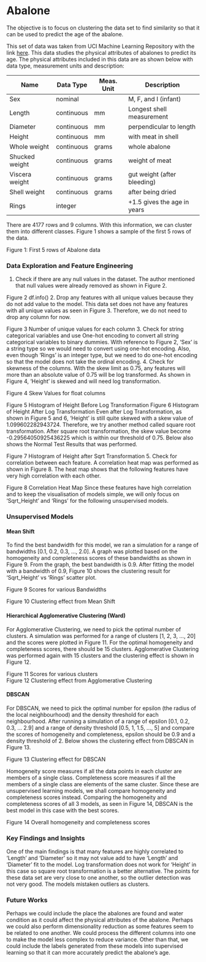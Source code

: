 # Abalone
The objective is to focus on clustering the data set to find similarity so that it can be used to predict the age of the abalone.

This set of data was taken from UCI Machine Learning Repository with the link [here](https://archive.ics.uci.edu/ml/datasets/Abalone). This data studies the physical attributes of abalones to predict its age. The physical attributes included in this data are as shown below with data type, measurement units and description:

Name | Data Type | Meas. Unit | Description
---|---|---|---|
Sex|	nominal	| |	M, F, and I (infant)
Length|	continuous|	mm|	Longest shell measurement
Diameter|	continuous|	mm|	perpendicular to length
Height|	continuous|	mm|	with meat in shell
Whole weight|	continuous|	grams|	whole abalone
Shucked weight|	continuous|	grams|	weight of meat
Viscera weight|	continuous|	grams|	gut weight (after bleeding)
Shell weight|	continuous|	grams|	after being dried
Rings|	integer	|	|+1.5 gives the age in years

There are 4177 rows and 9 columns. With this information, we can cluster them into different classes. Figure 1 shows a sample of the first 5 rows of the data.

Figure 1: First 5 rows of Abalone data

### Data Exploration and Feature Engineering
1.	Check if there are any null values in the dataset.
The author mentioned that null values were already removed as shown in Figure 2. 
 
Figure 2 df.info()
2.	Drop any features with all unique values because they do not add value to the model.
This data set does not have any features with all unique values as seen in Figure 3. Therefore, we do not need to drop any column for now.
 
Figure 3 Number of unique values for each column
3.	Check for string categorical variables and use One-hot encoding to convert all string categorical variables to binary dummies.
With reference to Figure 2, ‘Sex’ is a string type so we would need to convert using one-hot encoding. Also, even though ‘Rings’ is an integer type, but we need to do one-hot encoding so that the model does not take the ordinal encoding.
4.	Check for skewness of the columns. With the skew limit as 0.75, any features will more than an absolute value of 0.75 will be log transformed. 
As shown in Figure 4, ‘Height’ is skewed and will need log transformation. 
 
Figure 4 Skew Values for float columns
  	 
Figure 5 Histogram of Height Before Log Transformation 	Figure 6 Histogram of Height After Log Transformation
Even after Log Transformation, as shown in Figure 5 and 6, ‘Height’ is still quite skewed with a skew value of 1.099602282943724. Therefore, we try another method called square root transformation. After square root transformation, the skew value become -0.29564050925436225 which is within our threshold of 0.75. Below also shows the Normal Test Results that was performed. 
  
Figure 7 Histogram of Height after Sqrt Transformation
5.	Check for correlation between each feature. 
A correlation heat map was performed as shown in Figure 8. The heat map shows that the following features have very high correlation with each other.
 
 
Figure 8 Correlation Heat Map
Since these features have high correlation and to keep the visualisation of models simple, we will only focus on ‘Sqrt_Height’ and ‘Rings’ for the following unsupervised models. 


### Unsupervised Models
#### Mean Shift
To find the best bandwidth for this model, we ran a simulation for a range of bandwidths [0.1, 0.2, 0.3, …, 2.0]. A graph was plotted based on the homogeneity and completeness scores of these bandwidths as shown in Figure 9. From the graph, the best bandwidth is 0.9. After fitting the model with a bandwidth of 0.9, Figure 10 shows the clustering result for ‘Sqrt_Height’ vs ‘Rings’ scatter plot.
  		 
Figure 9 Scores for various Bandwidths 			      

Figure 10 Clustering effect from Mean Shift


#### Hierarchical Agglomerative Clustering (Ward)
For Agglomerative Clustering, we need to pick the optimal number of clusters. A simulation was performed for a range of clusters [1, 2, 3, …, 20] and the scores were plotted in Figure 11. For the optimal homogeneity and completeness scores, there should be 15 clusters. Agglomerative Clustering was performed again with 15 clusters and the clustering effect is shown in Figure 12. 
  		 
Figure 11 Scores for various clusters		
Figure 12 Clustering effect from Agglomerative Clustering

#### DBSCAN
For DBSCAN, we need to pick the optimal number for epsilon (the radius of the local neighbourhood) and the density threshold for each neighbourhood. After running a simulation of a range of epsilon [0.1, 0.2, 0.3, … 2.9] and a range of density threshold [0.5, 1, 1.5, …, 5] and compare the scores of homogeneity and completeness, epsilon should be 0.9 and a density threshold of 2. Below shows the clustering effect from DBSCAN in Figure 13.
 
Figure 13 Clustering effect for DBSCAN

Homogeneity score measures if all the data points in each cluster are members of a single class. Completeness score measures if all the members of a single class are elements of the same cluster. Since these are unsupervised learning models, we shall compare homogeneity and completeness scores instead. Comparing the homogeneity and completeness scores of all 3 models, as seen in Figure 14, DBSCAN is the best model in this case with the best scores. 
 
Figure 14 Overall homogeneity and completeness scores

### Key Findings and Insights
One of the main findings is that many features are highly correlated to ‘Length’ and ‘Diameter’ so it may not value add to have ‘Length’ and ‘Diameter’ fit to the model. Log transformation does not work for ‘Height’ in this case so square root transformation is a better alternative. 
The points for these data set are very close to one another, so the outlier detection was not very good. The models mistaken outliers as clusters. 

### Future Works
Perhaps we could include the place the abalones are found and water condition as it could affect the physical attributes of the abalone. Perhaps we could also perform dimensionality reduction as some features seem to be related to one another. We could process the different columns into one to make the model less complex to reduce variance. 
Other than that, we could include the labels generated from these models into supervised learning so that it can more accurately predict the abalone’s age.



